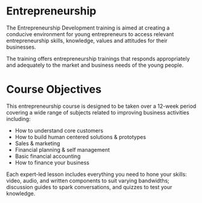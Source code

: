 # Entrepreneurship

The Entrepreneurship Development training is aimed at creating a conducive environment for young entrepreneurs to access relevant entrepreneurship skills, knowledge, values and attitudes for their businesses.

The training offers entrepreneurship trainings that responds appropriately and adequately to the market and business needs of the young people.

# Course Objectives

This entrepreneurship course is designed to be taken over a 12-week period covering a wide range of subjects related to improving business activities including:

* How to understand core customers
* How to build human centered solutions & prototypes
* Sales & marketing
* Financial planning & self management
* Basic financial accounting
* How to finance your business

Each expert-led lesson includes everything you need to hone your skills: video, audio, and written components to suit varying bandwidths; discussion guides to spark conversations, and quizzes to test your knowledge.
